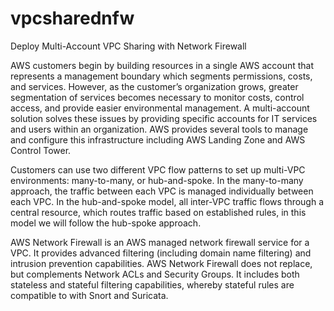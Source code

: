 # vpcsharednfw
Deploy Multi-Account VPC Sharing with Network Firewall

AWS customers begin by building resources in a single AWS account that represents a management boundary which segments permissions, costs, and services. However, as the customer’s organization grows, greater segmentation of services becomes necessary to monitor costs, control access, and provide easier environmental management. A multi-account solution solves these issues by providing specific accounts for IT services and users within an organization. AWS provides several tools to manage and configure this infrastructure including AWS Landing Zone and AWS Control Tower.

Customers can use two different VPC flow patterns to set up multi-VPC environments: many-to-many, or hub-and-spoke. In the many-to-many approach, the traffic between each VPC is managed individually between each VPC. In the hub-and-spoke model, all inter-VPC traffic flows through a central resource, which routes traffic based on established rules, in this model we will follow the hub-spoke approach.

AWS Network Firewall is an AWS managed network firewall service for a VPC. It provides advanced filtering (including domain name filtering) and intrusion prevention capabilities. AWS Network Firewall does not replace, but complements Network ACLs and Security Groups. It includes both stateless and stateful filtering capabilities, whereby stateful rules are compatible to with Snort and Suricata.
